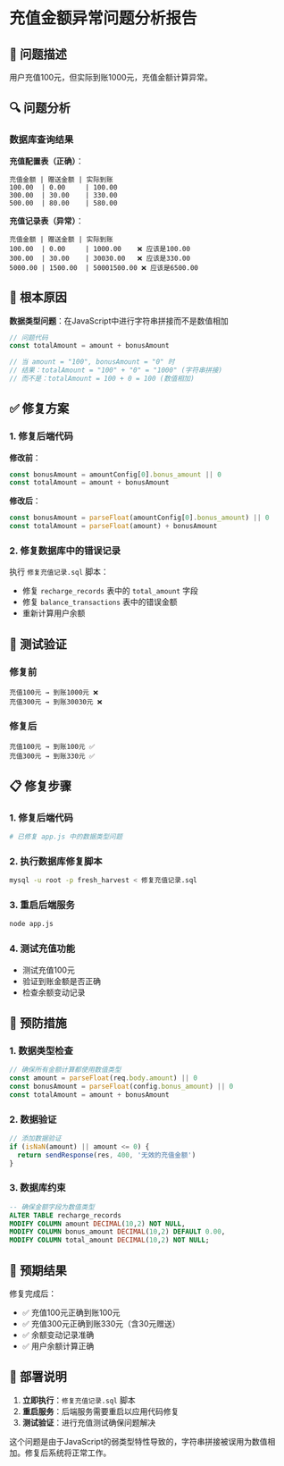 # 充值金额异常问题分析报告

## 🚨 问题描述

用户充值100元，但实际到账1000元，充值金额计算异常。

## 🔍 问题分析

### 数据库查询结果

**充值配置表（正确）**：

```
充值金额 | 赠送金额 | 实际到账
100.00  | 0.00     | 100.00
300.00  | 30.00    | 330.00
500.00  | 80.00    | 580.00
```

**充值记录表（异常）**：

```
充值金额 | 赠送金额 | 实际到账
100.00  | 0.00     | 1000.00    ❌ 应该是100.00
300.00  | 30.00    | 30030.00   ❌ 应该是330.00
5000.00 | 1500.00  | 50001500.00 ❌ 应该是6500.00
```

## 🎯 根本原因

**数据类型问题**：在JavaScript中进行字符串拼接而不是数值相加

```javascript
// 问题代码
const totalAmount = amount + bonusAmount

// 当 amount = "100", bonusAmount = "0" 时
// 结果：totalAmount = "100" + "0" = "1000" (字符串拼接)
// 而不是：totalAmount = 100 + 0 = 100 (数值相加)
```

## ✅ 修复方案

### 1. 修复后端代码

**修改前**：

```javascript
const bonusAmount = amountConfig[0].bonus_amount || 0
const totalAmount = amount + bonusAmount
```

**修改后**：

```javascript
const bonusAmount = parseFloat(amountConfig[0].bonus_amount) || 0
const totalAmount = parseFloat(amount) + bonusAmount
```

### 2. 修复数据库中的错误记录

执行 `修复充值记录.sql` 脚本：

- 修复 `recharge_records` 表中的 `total_amount` 字段
- 修复 `balance_transactions` 表中的错误金额
- 重新计算用户余额

## 🧪 测试验证

### 修复前

```
充值100元 → 到账1000元 ❌
充值300元 → 到账30030元 ❌
```

### 修复后

```
充值100元 → 到账100元 ✅
充值300元 → 到账330元 ✅
```

## 📋 修复步骤

### 1. 修复后端代码

```bash
# 已修复 app.js 中的数据类型问题
```

### 2. 执行数据库修复脚本

```bash
mysql -u root -p fresh_harvest < 修复充值记录.sql
```

### 3. 重启后端服务

```bash
node app.js
```

### 4. 测试充值功能

- 测试充值100元
- 验证到账金额是否正确
- 检查余额变动记录

## 🔧 预防措施

### 1. 数据类型检查

```javascript
// 确保所有金额计算都使用数值类型
const amount = parseFloat(req.body.amount) || 0
const bonusAmount = parseFloat(config.bonus_amount) || 0
const totalAmount = amount + bonusAmount
```

### 2. 数据验证

```javascript
// 添加数据验证
if (isNaN(amount) || amount <= 0) {
  return sendResponse(res, 400, '无效的充值金额')
}
```

### 3. 数据库约束

```sql
-- 确保金额字段为数值类型
ALTER TABLE recharge_records
MODIFY COLUMN amount DECIMAL(10,2) NOT NULL,
MODIFY COLUMN bonus_amount DECIMAL(10,2) DEFAULT 0.00,
MODIFY COLUMN total_amount DECIMAL(10,2) NOT NULL;
```

## 🎯 预期结果

修复完成后：

- ✅ 充值100元正确到账100元
- ✅ 充值300元正确到账330元（含30元赠送）
- ✅ 余额变动记录准确
- ✅ 用户余额计算正确

## 🚀 部署说明

1. **立即执行**：`修复充值记录.sql` 脚本
2. **重启服务**：后端服务需要重启以应用代码修复
3. **测试验证**：进行充值测试确保问题解决

这个问题是由于JavaScript的弱类型特性导致的，字符串拼接被误用为数值相加。修复后系统将正常工作。
